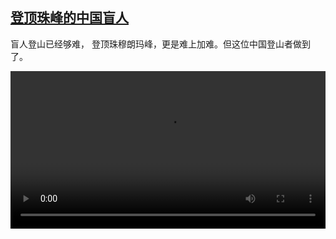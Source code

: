 <!--1622481424000-->
[登顶珠峰的中国盲人](https://www.dw.com/zh/%E7%99%BB%E9%A1%B6%E7%8F%A0%E5%B3%B0%E7%9A%84%E4%B8%AD%E5%9B%BD%E7%9B%B2%E4%BA%BA/a-57732215)
------

<p>盲人登山已经够难， 登顶珠穆朗玛峰，更是难上加难。但这位中国登山者做到了。</small></p><video src="https://tvdownloaddw-a.akamaihd.net/dwtv_video/flv/vdt_zh/2021/bchi210531_001_zhangclimb_sd_sor.mp4" controls style="width:100%"></video>

